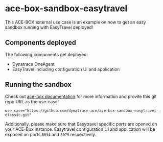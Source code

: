 # ace-box-sandbox-easytravel

This ACE-BOX external use case is an example on how to get an easy sandbox running with EasyTravel deployed!

## Components deployed

The following components get deployed:

- Dynatrace OneAgent
- EasyTravel including configuration UI and application

## Running the sandbox

Check out [ace-box documentation](https://github.com/Dynatrace/ace-box/blob/dev/docs/external-use-case.md) for more information and provite this git repo URL as the use-case!

```
use_case="https://github.com/dynatrace-ace/ace-box-sandbox-easytravel-classic.git"
```

Additionally, please make sure that Easytravel specific ports are opened on your ACE-Box instance. Easytravel configuration UI and application will be exposed on ports `8094` and `8079` respectively.

